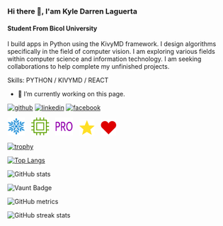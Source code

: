 ### Hi there 👋, I'am Kyle Darren Laguerta
#### Student From Bicol University
I build apps in Python using the KivyMD framework.
I design algorithms specifically in the field of computer vision.
I am exploring various fields within computer science and information technology. 
I am seeking collaborations to help complete my unfinished projects.

Skills: PYTHON / KIVYMD / REACT

- 🔭 I’m currently working on this page. 


[<img src='https://cdn.jsdelivr.net/npm/simple-icons@3.0.1/icons/github.svg' alt='github' height='40'>](https://github.com/KyleDarren)  [<img src='https://cdn.jsdelivr.net/npm/simple-icons@3.0.1/icons/linkedin.svg' alt='linkedin' height='40'>](https://www.linkedin.com/in/kyle-darren-laguerta-b6a639312/)  [<img src='https://cdn.jsdelivr.net/npm/simple-icons@3.0.1/icons/facebook.svg' alt='facebook' height='40'>](https://www.facebook.com/profile.php?id=100073194800153)  

<a href='https://archiveprogram.github.com/'><img src='https://raw.githubusercontent.com/acervenky/animated-github-badges/master/assets/acbadge.gif' width='40' height='40'></a> <a href='https://docs.github.com/en/developers'><img src='https://raw.githubusercontent.com/acervenky/animated-github-badges/master/assets/devbadge.gif' width='40' height='40'></a> <a href='https://github.com/pricing'><img src='https://raw.githubusercontent.com/acervenky/animated-github-badges/master/assets/pro.gif' width='40' height='40'></a> <a href='https://stars.github.com/'><img src='https://raw.githubusercontent.com/acervenky/animated-github-badges/master/assets/starbadge.gif' width='35' height='35'></a> <a href='https://docs.github.com/en/github/supporting-the-open-source-community-with-github-sponsors'><img src='https://raw.githubusercontent.com/acervenky/animated-github-badges/master/assets/sponsorbadge.gif' width='35' height='35'></a> 

[![trophy](https://github-profile-trophy.vercel.app/?username=KyleDarren)](https://github.com/ryo-ma/github-profile-trophy)

[![Top Langs](https://github-readme-stats.vercel.app/api/top-langs/?username=KyleDarren)](https://github.com/anuraghazra/github-readme-stats)

![GitHub stats](https://github-readme-stats.vercel.app/api?username=KyleDarren&show_icons=true&count_private=true)  

![Vaunt Badge](https://api.vaunt.dev/v1/github/entities/KyleDarren/contributions?format=svg&private=true)  

![GitHub metrics](https://metrics.lecoq.io/KyleDarren)  

![GitHub streak stats](https://streak-stats.demolab.com/?user=KyleDarren)  

